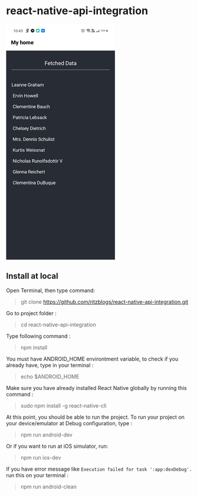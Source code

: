 # react-native-api-integration

![demo](https://github.com/ritzblogs/react-native-api-integration/blob/master/apiintegration.jpg)  

## Install at local
Open Terminal, then type command:  
> git clone  https://github.com/ritzblogs/react-native-api-integration.git

Go to project folder :
> cd react-native-api-integration

Type following command :  
> npm install  

You must have ANDROID_HOME environtment variable, to check if you already have, type in your terminal :  
> echo $ANDROID_HOME  

Make sure you have already installed React Native globally by running this command :  
> sudo npm install -g react-native-cli

At this point, you should be able to run the project.
To run your project on your device/emulator at Debug configuration, type :
> npm run android-dev  

Or if you want to run at iOS simulator, run:  
> npm run ios-dev
 
If you have error message like `Execution failed for task ':app:dexDebug'.` run this on your terminal :  
> npm run android-clean



